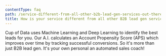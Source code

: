 ```yaml
---
contentType: faq
path: /service-different-from-all-other-b2b-lead-gen-services-out-there
title: How is your service different from all other B2B lead gen services out there?
---
```


Cup of Data uses Machine Learning and Deep Learning to identify the best leads for you. Our A.I. calculates an Account Propensity Score (APS) which improves over time by tracking successful conversions. So it's more than just B2B lead gen. It's your own personal an automated sales coach!
